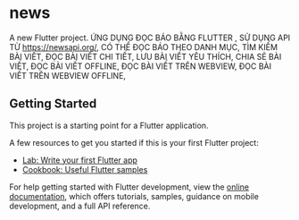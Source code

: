 # news

A new Flutter project.
ỨNG DỤNG ĐỌC BÁO BẰNG FLUTTER , SỬ DỤNG API TỪ https://newsapi.org/,
CÓ THỂ ĐỌC BÁO THEO DANH MỤC, TÌM KIẾM BÀI VIẾT,
ĐỌC BÀI VIẾT CHI TIẾT, LƯU BÀI VIẾT YÊU THÍCH, CHIA SẺ BÀI VIẾT,
ĐỌC BÀI VIẾT OFFLINE, ĐỌC BÀI VIẾT TRÊN WEBVIEW, ĐỌC BÀI VIẾT TRÊN WEBVIEW OFFLINE,
## Getting Started

This project is a starting point for a Flutter application.

A few resources to get you started if this is your first Flutter project:

- [Lab: Write your first Flutter app](https://docs.flutter.dev/get-started/codelab)
- [Cookbook: Useful Flutter samples](https://docs.flutter.dev/cookbook)

For help getting started with Flutter development, view the
[online documentation](https://docs.flutter.dev/), which offers tutorials,
samples, guidance on mobile development, and a full API reference.
